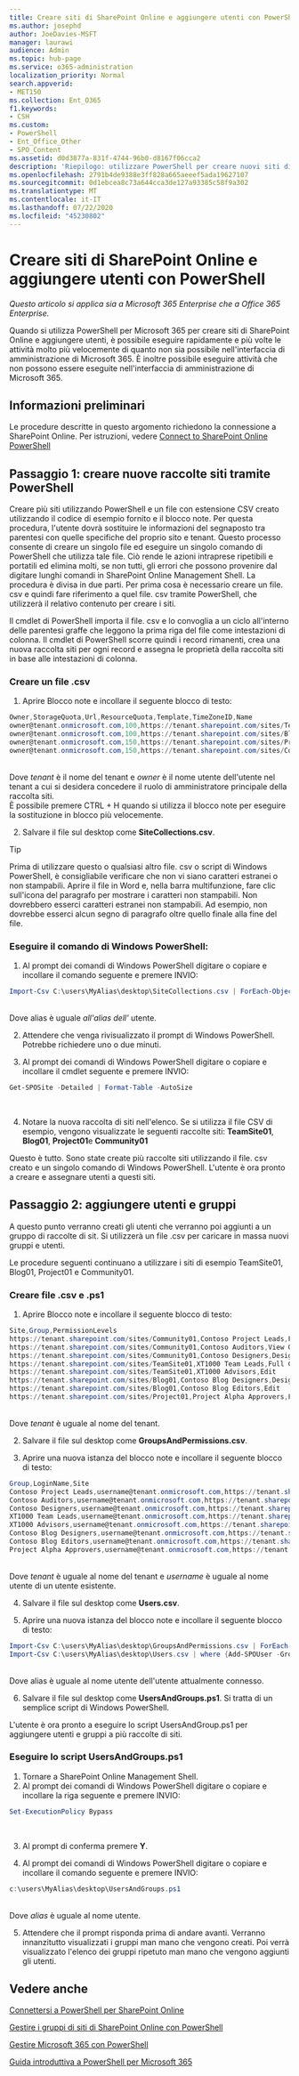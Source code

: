 ```yaml
---
title: Creare siti di SharePoint Online e aggiungere utenti con PowerShell
ms.author: josephd
author: JoeDavies-MSFT
manager: laurawi
audience: Admin
ms.topic: hub-page
ms.service: o365-administration
localization_priority: Normal
search.appverid:
- MET150
ms.collection: Ent_O365
f1.keywords:
- CSH
ms.custom:
- PowerShell
- Ent_Office_Other
- SPO_Content
ms.assetid: d0d3877a-831f-4744-96b0-d8167f06cca2
description: 'Riepilogo: utilizzare PowerShell per creare nuovi siti di SharePoint Online e quindi aggiungere utenti e gruppi a tali siti.'
ms.openlocfilehash: 2791b4de9388e3ff828a665aeeef5ada19627107
ms.sourcegitcommit: 0d1ebcea8c73a644cca3de127a93385c58f9a302
ms.translationtype: MT
ms.contentlocale: it-IT
ms.lasthandoff: 07/22/2020
ms.locfileid: "45230802"
---
```

# <a name="create-sharepoint-online-sites-and-add-users-with-powershell"></a>Creare siti di SharePoint Online e aggiungere utenti con PowerShell

*Questo articolo si applica sia a Microsoft 365 Enterprise che a Office 365 Enterprise.*

Quando si utilizza PowerShell per Microsoft 365 per creare siti di SharePoint Online e aggiungere utenti, è possibile eseguire rapidamente e più volte le attività molto più velocemente di quanto non sia possibile nell'interfaccia di amministrazione di Microsoft 365. È inoltre possibile eseguire attività che non possono essere eseguite nell'interfaccia di amministrazione di Microsoft 365. 

## <a name="before-you-begin"></a>Informazioni preliminari

Le procedure descritte in questo argomento richiedono la connessione a SharePoint Online. Per istruzioni, vedere [Connect to SharePoint Online PowerShell](https://docs.microsoft.com/powershell/sharepoint/sharepoint-online/connect-sharepoint-online?view=sharepoint-ps)

## <a name="step-1-create-new-site-collections-using-powershell"></a>Passaggio 1: creare nuove raccolte siti tramite PowerShell

Creare più siti utilizzando PowerShell e un file con estensione CSV creato utilizzando il codice di esempio fornito e il blocco note. Per questa procedura, l'utente dovrà sostituire le informazioni del segnaposto tra parentesi con quelle specifiche del proprio sito e tenant. Questo processo consente di creare un singolo file ed eseguire un singolo comando di PowerShell che utilizza tale file. Ciò rende le azioni intraprese ripetibili e portatili ed elimina molti, se non tutti, gli errori che possono provenire dal digitare lunghi comandi in SharePoint Online Management Shell. La procedura è divisa in due parti. Per prima cosa è necessario creare un file. csv e quindi fare riferimento a quel file. csv tramite PowerShell, che utilizzerà il relativo contenuto per creare i siti.

Il cmdlet di PowerShell importa il file. csv e lo convoglia a un ciclo all'interno delle parentesi graffe che leggono la prima riga del file come intestazioni di colonna. Il cmdlet di PowerShell scorre quindi i record rimanenti, crea una nuova raccolta siti per ogni record e assegna le proprietà della raccolta siti in base alle intestazioni di colonna.

### <a name="create-a-csv-file"></a>Creare un file .csv

1. Aprire Blocco note e incollare il seguente blocco di testo:<br/>

```powershell
Owner,StorageQuota,Url,ResourceQuota,Template,TimeZoneID,Name
owner@tenant.onmicrosoft.com,100,https://tenant.sharepoint.com/sites/TeamSite01,25,EHS#1,10,Contoso Team Site
owner@tenant.onmicrosoft.com,100,https://tenant.sharepoint.com/sites/Blog01,25,BLOG#0,10,Contoso Blog
owner@tenant.onmicrosoft.com,150,https://tenant.sharepoint.com/sites/Project01,25,PROJECTSITE#0,10,Project Alpha
owner@tenant.onmicrosoft.com,150,https://tenant.sharepoint.com/sites/Community01,25,COMMUNITY#0,10,Community Site
```
<br/>Dove *tenant* è il nome del tenant e *owner* è il nome utente dell'utente nel tenant a cui si desidera concedere il ruolo di amministratore principale della raccolta siti.<br/>È possibile premere CTRL + H quando si utilizza il blocco note per eseguire la sostituzione in blocco più velocemente.<br/>

2. Salvare il file sul desktop come **SiteCollections.csv**.<br/>

> [!TIP]
> Prima di utilizzare questo o qualsiasi altro file. csv o script di Windows PowerShell, è consigliabile verificare che non vi siano caratteri estranei o non stampabili. Aprire il file in Word e, nella barra multifunzione, fare clic sull'icona del paragrafo per mostrare i caratteri non stampabili. Non dovrebbero esserci caratteri estranei non stampabili. Ad esempio, non dovrebbe esserci alcun segno di paragrafo oltre quello finale alla fine del file.

### <a name="run-the-windows-powershell-command"></a>Eseguire il comando di Windows PowerShell:

1. Al prompt dei comandi di Windows PowerShell digitare o copiare e incollare il comando seguente e premere INVIO:<br/>
```powershell
Import-Csv C:\users\MyAlias\desktop\SiteCollections.csv | ForEach-Object {New-SPOSite -Owner $_.Owner -StorageQuota $_.StorageQuota -Url $_.Url -NoWait -ResourceQuota $_.ResourceQuota -Template $_.Template -TimeZoneID $_.TimeZoneID -Title $_.Name}
```
<br/>Dove alias è uguale *all'alias dell'* utente.<br/>

2. Attendere che venga rivisualizzato il prompt di Windows PowerShell. Potrebbe richiedere uno o due minuti.<br/>

3. Al prompt dei comandi di Windows PowerShell digitare o copiare e incollare il cmdlet seguente e premere INVIO:<br/>

```powershell
Get-SPOSite -Detailed | Format-Table -AutoSize
```
<br/>

4. Notare la nuova raccolta di siti nell'elenco. Se si utilizza il file CSV di esempio, vengono visualizzate le seguenti raccolte siti: **TeamSite01**, **Blog01**, **Project01**e **Community01**

Questo è tutto. Sono state create più raccolte siti utilizzando il file. csv creato e un singolo comando di Windows PowerShell. L'utente è ora pronto a creare e assegnare utenti a questi siti.

## <a name="step-2-add-users-and-groups"></a>Passaggio 2: aggiungere utenti e gruppi

A questo punto verranno creati gli utenti che verranno poi aggiunti a un gruppo di raccolte di sit. Si utilizzerà un file .csv per caricare in massa nuovi gruppi e utenti.

Le procedure seguenti continuano a utilizzare i siti di esempio TeamSite01, Blog01, Project01 e Community01.

### <a name="create-csv-and-ps1-files"></a>Creare file .csv e .ps1

1. Aprire Blocco note e incollare il seguente blocco di testo:<br/>

```powershell
Site,Group,PermissionLevels
https://tenant.sharepoint.com/sites/Community01,Contoso Project Leads,Full Control
https://tenant.sharepoint.com/sites/Community01,Contoso Auditors,View Only
https://tenant.sharepoint.com/sites/Community01,Contoso Designers,Design
https://tenant.sharepoint.com/sites/TeamSite01,XT1000 Team Leads,Full Control
https://tenant.sharepoint.com/sites/TeamSite01,XT1000 Advisors,Edit
https://tenant.sharepoint.com/sites/Blog01,Contoso Blog Designers,Design
https://tenant.sharepoint.com/sites/Blog01,Contoso Blog Editors,Edit
https://tenant.sharepoint.com/sites/Project01,Project Alpha Approvers,Full Control
```
<br/>Dove *tenant* è uguale al nome del tenant.<br/>

2. Salvare il file sul desktop come **GroupsAndPermissions.csv**.<br/>

3. Aprire una nuova istanza del blocco note e incollare il seguente blocco di testo:<br/>

```powershell
Group,LoginName,Site
Contoso Project Leads,username@tenant.onmicrosoft.com,https://tenant.sharepoint.com/sites/Community01
Contoso Auditors,username@tenant.onmicrosoft.com,https://tenant.sharepoint.com/sites/Community01
Contoso Designers,username@tenant.onmicrosoft.com,https://tenant.sharepoint.com/sites/Community01
XT1000 Team Leads,username@tenant.onmicrosoft.com,https://tenant.sharepoint.com/sites/TeamSite01
XT1000 Advisors,username@tenant.onmicrosoft.com,https://tenant.sharepoint.com/sites/TeamSite01
Contoso Blog Designers,username@tenant.onmicrosoft.com,https://tenant.sharepoint.com/sites/Blog01
Contoso Blog Editors,username@tenant.onmicrosoft.com,https://tenant.sharepoint.com/sites/Blog01
Project Alpha Approvers,username@tenant.onmicrosoft.com,https://tenant.sharepoint.com/sites/Project01
```
<br/>Dove *tenant* è uguale al nome del tenant e *username* è uguale al nome utente di un utente esistente.<br/>

4. Salvare il file sul desktop come **Users.csv**.<br/>

5. Aprire una nuova istanza del blocco note e incollare il seguente blocco di testo:<br/>

```powershell
Import-Csv C:\users\MyAlias\desktop\GroupsAndPermissions.csv | ForEach-Object {New-SPOSiteGroup -Group $_.Group -PermissionLevels $_.PermissionLevels -Site $_.Site}
Import-Csv C:\users\MyAlias\desktop\Users.csv | where {Add-SPOUser -Group $_.Group –LoginName $_.LoginName -Site $_.Site}
```
<br/>Dove alias è uguale al nome utente dell'utente attualmente connesso.<br/>

6. Salvare il file sul desktop come **UsersAndGroups.ps1**. Si tratta di un semplice script di Windows PowerShell.

L'utente è ora pronto a eseguire lo script UsersAndGroup.ps1 per aggiungere utenti e gruppi a più raccolte di siti.

### <a name="run-usersandgroupsps1-script"></a>Eseguire lo script UsersAndGroups.ps1

1. Tornare a SharePoint Online Management Shell.<br/>
2. Al prompt dei comandi di Windows PowerShell digitare o copiare e incollare la riga seguente e premere INVIO:<br/>
```powershell
Set-ExecutionPolicy Bypass
```
<br/>

3. Al prompt di conferma premere **Y**.<br/>

4. Al prompt dei comandi di Windows PowerShell digitare o copiare e incollare il comando seguente e premere INVIO:<br/>

```powershell
c:\users\MyAlias\desktop\UsersAndGroups.ps1
```
<br/>Dove *alias* è uguale al nome utente.<br/>

5. Attendere che il prompt risponda prima di andare avanti. Verranno innanzitutto visualizzati i gruppi man mano che vengono creati. Poi verrà visualizzato l'elenco dei gruppi ripetuto man mano che vengono aggiunti gli utenti.

## <a name="see-also"></a>Vedere anche

[Connettersi a PowerShell per SharePoint Online](https://docs.microsoft.com/powershell/sharepoint/sharepoint-online/connect-sharepoint-online?view=sharepoint-ps)

[Gestire i gruppi di siti di SharePoint Online con PowerShell](manage-sharepoint-site-groups-with-powershell.md)

[Gestire Microsoft 365 con PowerShell](manage-office-365-with-office-365-powershell.md)
  
[Guida introduttiva a PowerShell per Microsoft 365](getting-started-with-office-365-powershell.md)

